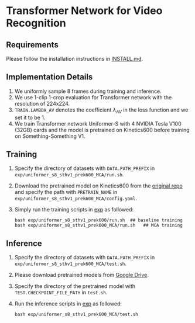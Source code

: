 # Transformer Network for Video Recognition

## Requirements
Please follow the installation instructions in [INSTALL.md](INSTALL.md).

## Implementation Details
1. We uniformly sample 8 frames during training and inference. 
2. We use 1-clip 1-crop evaluation for Transformer network with the resolution of 224x224.
3. `TRAIN.LAMBDA_AV` denotes the coefficient $\lambda_{AV}$ in the loss function and we set it to be 1.
4. We train Transformer network Uniformer-S with 4 NVIDIA Tesla V100 (32GB) cards and the model is pretrained on Kinetics600 before training on Something-Something V1.

## Training
1. Specify the directory of datasets with `DATA.PATH_PREFIX` in `exp/uniformer_s8_sthv1_prek600_MCA/run.sh`.
2. Download the pretrained model on Kinetics600 from the [original repo](https://drive.google.com/file/d/1-dqzjm5RZVspWHQLRD4S1vo4_6jyVltb/view?usp=sharing) and specify the path with `PRETRAIN_NAME` in `exp/uniformer_s8_sthv1_prek600_MCA/config.yaml`.
3. Simply run the training scripts in [exp](exp) as followed:

   ```
   bash exp/uniformer_s8_sthv1_prek600/run.sh  ## baseline training
   bash exp/uniformer_s8_sthv1_prek600_MCA/run.sh   ## MCA training
   ```

## Inference
1. Specify the directory of datasets with `DATA.PATH_PREFIX` in `exp/uniformer_s8_sthv1_prek600_MCA/test.sh`.
2. Please download pretrained models from [Google Drive](https://drive.google.com/drive/folders/1anktOMWzoWiZA3rvb9Tax4Y26ULoGU16?usp=sharing).
3. Specify the directory of the pretrained model with `TEST.CHECKPOINT_FILE_PATH` in `test.sh`.
4. Run the inference scripts in [exp](exp) as followed:

   ```
   bash exp/uniformer_s8_sthv1_prek600_MCA/test.sh
   ```